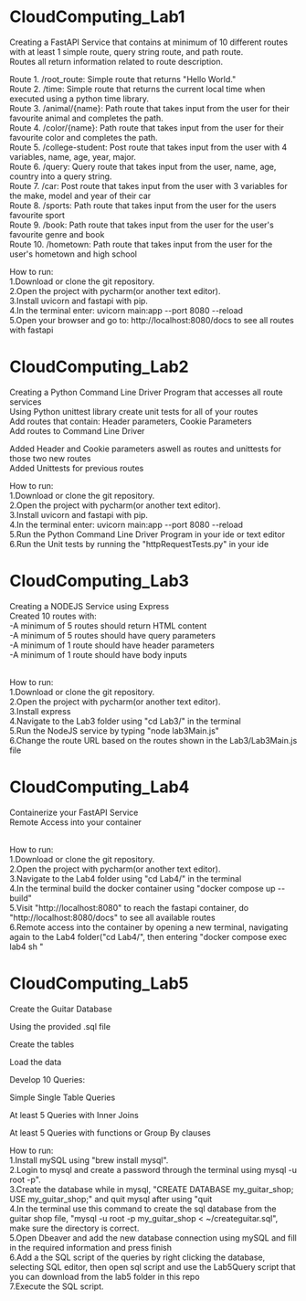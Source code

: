 # CloudComputing_Lab1
Creating a FastAPI Service that contains at minimum of 10 different routes with at least 1 simple route, query string route, and path route. <br />
Routes all return information related to route description. <br />

Route 1. /root_route: Simple route that returns "Hello World." <br />
Route 2. /time: Simple route that returns the current local time when executed using a python time library. <br />
Route 3. /animal/{name}: Path route that takes input from the user for their favourite animal and completes the path. <br />
Route 4. /color/{name}: Path route that takes input from the user for their favourite color and completes the path. <br />
Route 5. /college-student: Post route that takes input from the user with 4 variables, name, age, year, major. <br />
Route 6. /query: Query route that takes input from the user, name, age, country into a query string. <br />
Route 7. /car: Post route that takes input from the user with 3 variables for the make, model and year of their car<br />
Route 8. /sports: Path route that takes input from the user for the users favourite sport <br />
Route 9. /book: Path route that takes input from the user for the user's favourite genre and book <br />
Route 10. /hometown: Path route that takes input from the user for the user's hometown and high school <br />


How to run: <br />
1.Download or clone the git repository. <br />
2.Open the project with pycharm(or another text editor). <br />
3.Install uvicorn and fastapi with pip. <br />
4.In the terminal enter: uvicorn main:app --port 8080 --reload <br />
5.Open your browser and go to: http://localhost:8080/docs to see all routes with fastapi <br />


# CloudComputing_Lab2
Creating a Python Command Line Driver Program that accesses all route services <br/>
Using Python unittest library create unit tests for all of your routes <br/>
Add routes that contain: Header parameters, Cookie Parameters <br/>
Add routes to Command Line Driver<br/>

Added Header and Cookie parameters aswell as routes and unittests for those two new routes<br/>
Added Unittests for previous routes<br/>

How to run: <br />
1.Download or clone the git repository. <br />
2.Open the project with pycharm(or another text editor). <br />
3.Install uvicorn and fastapi with pip. <br />
4.In the terminal enter: uvicorn main:app --port 8080 --reload <br />
5.Run the Python Command Line Driver Program in your ide or text editor <br />
6.Run the Unit tests by running the "httpRequestTests.py" in your ide <br />


# CloudComputing_Lab3 <br/>
Creating a NODEJS Service using Express <br/>
Created 10 routes with: <br />
-A minimum of 5 routes should return HTML content <br/>
-A minimum of 5 routes should have query parameters <br/>
-A minimum of 1 route should have header parameters <br/>
-A minimum of 1 route should have body inputs <br/>
<br/>

How to run: <br/>
1.Download or clone the git repository. <br />
2.Open the project with pycharm(or another text editor). <br />
3.Install express<br />
4.Navigate to the Lab3 folder using "cd Lab3/" in the terminal <br/>
5.Run the NodeJS service by typing "node lab3Main.js"<br/>
6.Change the route URL based on the routes shown in the Lab3/Lab3Main.js file<br/>


# CloudComputing_Lab4 <br/>
Containerize your FastAPI Service<br/>
Remote Access into your container<br/>
<br/>

How to run: <br/>
1.Download or clone the git repository. <br/>
2.Open the project with pycharm(or another text editor). <br/>
3.Navigate to the Lab4 folder using "cd Lab4/" in the terminal<br/>
4.In the terminal build the docker container using "docker compose up --build"<br/>
5.Visit "http://localhost:8080" to reach the fastapi container, do "http://localhost:8080/docs" to see all available routes<br/>
6.Remote access into the container by opening a new terminal, navigating again to the Lab4 folder("cd Lab4/", then entering "docker compose exec lab4 sh
"<br/>

# CloudComputing_Lab5 <br/>
Create the Guitar Database<br/>

Using the provided .sql file<br/>

Create the tables<br/>

Load the data<br/>

Develop 10 Queries:<br/>

Simple Single Table Queries<br/>

At least 5 Queries with Inner Joins<br/>

At least 5 Queries with functions or Group By clauses<br/>

How to run: <br/>
1.Install mySQL using "brew install mysql". <br/>
2.Login to mysql and create a password through the terminal using mysql -u root -p".  <br/>
3.Create the database while in mysql, "CREATE DATABASE my_guitar_shop;
USE my_guitar_shop;" and quit mysql after using "quit<br/>
4.In the terminal use this command to create the sql database from the guitar shop file, "mysql -u root -p my_guitar_shop < ~/createguitar.sql", make sure the directory is correct.<br/>
5.Open Dbeaver and add the new database connection using mySQL and fill in the required information and press finish<br/>
6.Add a the SQL script of the queries by right clicking the database, selecting SQL editor, then open sql script and use the Lab5Query script that you can download from the lab5 folder in this repo<br/>
7.Execute the SQL script. <br/>
